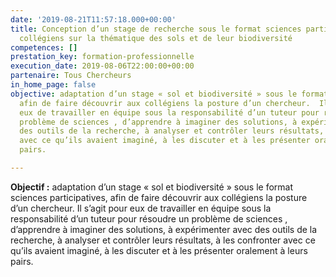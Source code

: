 ```yaml
---
date: '2019-08-21T11:57:18.000+00:00'
title: Conception d’un stage de recherche sous le format sciences participatives pour
  collégiens sur la thématique des sols et de leur biodiversité
competences: []
prestation_key: formation-professionnelle
execution_date: 2019-08-06T22:00:00+00:00
partenaire: Tous Chercheurs
in_home_page: false
objective: adaptation d’un stage « sol et biodiversité » sous le format sciences participatives,
  afin de faire découvrir aux collégiens la posture d’un chercheur.  Il s’agit pour
  eux de travailler en équipe sous la responsabilité d’un tuteur pour résoudre un
  problème de sciences , d’apprendre à imaginer des solutions, à expérimenter avec
  des outils de la recherche, à analyser et contrôler leurs résultats, à les confronter
  avec ce qu’ils avaient imaginé, à les discuter et à les présenter oralement à leurs
  pairs.

---
```

**Objectif :** adaptation d’un stage « sol et biodiversité » sous le format sciences participatives, afin de faire découvrir aux collégiens la posture d’un chercheur.  Il s’agit pour eux de travailler en équipe sous la responsabilité d’un tuteur pour résoudre un problème de sciences , d’apprendre à imaginer des solutions, à expérimenter avec des outils de la recherche, à analyser et contrôler leurs résultats, à les confronter avec ce qu’ils avaient imaginé, à les discuter et à les présenter oralement à leurs pairs.
<!--more-->